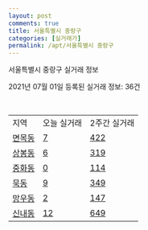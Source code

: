 ```yaml
---
layout: post
comments: true
title: 서울특별시 중랑구
categories: [실거래가]
permalink: /apt/서울특별시 중랑구
---
```


서울특별시 중랑구 실거래 정보

2021년 07월 01일 등록된 실거래 정보: 36건

<script type="text/javascript">
  google.charts.load('current', {'packages':['corechart']});
  google.charts.setOnLoadCallback(drawChart);

  function drawChart() {
    var data = google.visualization.arrayToDataTable([['거래일', '매매', '전월세', '전매'], ['21-02', 156, 250, 0], ['21-03', 172, 325, 0], ['21-04', 115, 246, 0], ['21-05', 163, 255, 0], ['21-06', 79, 238, 1]]);

    var options = {
      title: '최근 유형별 거래량 추이',
      legend: { position: 'bottom' }
    };

    var chart = new google.visualization.LineChart(document.getElementById('columnchart_material'));
    chart.draw(data, (options));
  }
</script>

<div id="columnchart_material" style="width: 95%; margin-left: -35px"></div>
<br>
<table class="sortable">
  <tr>
    <td>지역</td>
    <td>오늘 실거래</td>
    <td>2주간 실거래</td>
  </tr>

  
  <tr class="item">
    <td><a href="서울특별시 중랑구 면목동">면목동</a></td>
    <td><a href="서울특별시 중랑구 면목동">7</a></td>
    <td><a href="서울특별시 중랑구 면목동">422</a></td>
  </tr>
    

  <tr class="item">
    <td><a href="서울특별시 중랑구 상봉동">상봉동</a></td>
    <td><a href="서울특별시 중랑구 상봉동">6</a></td>
    <td><a href="서울특별시 중랑구 상봉동">319</a></td>
  </tr>
    

  <tr class="item">
    <td><a href="서울특별시 중랑구 중화동">중화동</a></td>
    <td><a href="서울특별시 중랑구 중화동">0</a></td>
    <td><a href="서울특별시 중랑구 중화동">114</a></td>
  </tr>
    

  <tr class="item">
    <td><a href="서울특별시 중랑구 묵동">묵동</a></td>
    <td><a href="서울특별시 중랑구 묵동">9</a></td>
    <td><a href="서울특별시 중랑구 묵동">349</a></td>
  </tr>
    

  <tr class="item">
    <td><a href="서울특별시 중랑구 망우동">망우동</a></td>
    <td><a href="서울특별시 중랑구 망우동">2</a></td>
    <td><a href="서울특별시 중랑구 망우동">147</a></td>
  </tr>
    

  <tr class="item">
    <td><a href="서울특별시 중랑구 신내동">신내동</a></td>
    <td><a href="서울특별시 중랑구 신내동">12</a></td>
    <td><a href="서울특별시 중랑구 신내동">649</a></td>
  </tr>
    


</table>


    